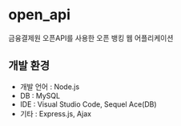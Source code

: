 # open_api
금융결제원 오픈API를 사용한 오픈 뱅킹 웹 어플리케이션

## 개발 환경

- 개발 언어 : Node.js
- DB : MySQL
- IDE : Visual Studio Code, Sequel Ace(DB)
- 기타 : Express.js, Ajax
